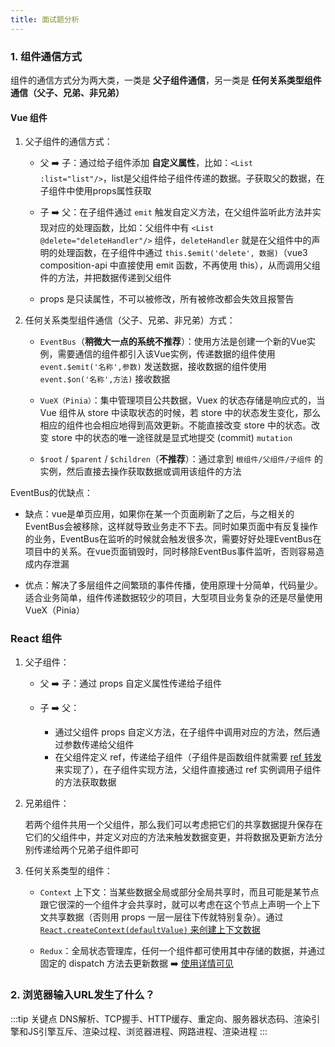 ```yaml
---
title: 面试题分析
---
```


### 1. 组件通信方式

组件的通信方式分为两大类，一类是 **父子组件通信**，另一类是 **任何关系类型组件通信（父子、兄弟、非兄弟）**

####  Vue 组件

1. 父子组件的通信方式：

    - 父 ➡️ 子：通过给子组件添加 **自定义属性**，比如：`<List :list="list"/>`，list是父组件给子组件传递的数据。子获取父的数据，在子组件中使用props属性获取

    - 子 ➡️ 父：在子组件通过 `emit` 触发自定义方法，在父组件监听此方法并实现对应的处理函数，比如：父组件中有 `<List @delete="deleteHandler"/>` 组件，`deleteHandler` 就是在父组件中的声明的处理函数，在子组件中通过 `this.$emit('delete', 数据)`（vue3 composition-api 中直接使用 emit 函数，不再使用 this），从而调用父组件的方法，并把数据传递到父组件

    - props 是只读属性，不可以被修改，所有被修改都会失效且报警告

2. 任何关系类型组件通信（父子、兄弟、非兄弟）方式：

    - `EventBus`（**稍微大一点的系统不推荐**）：使用方法是创建一个新的Vue实例，需要通信的组件都引入该Vue实例，传递数据的组件使用 `event.$emit('名称',参数)` 发送数据，接收数据的组件使用 `event.$on('名称',方法)` 接收数据

    - `VueX（Pinia）`：集中管理项目公共数据，Vuex 的状态存储是响应式的，当 Vue 组件从 store 中读取状态的时候，若 store 中的状态发生变化，那么相应的组件也会相应地得到高效更新。不能直接改变 store 中的状态。改变 store 中的状态的唯一途径就是显式地提交 (commit) `mutation`

    - `$root` / `$parent` / `$children`（**不推荐**）：通过拿到 `根组件/父组件/子组件` 的实例，然后直接去操作获取数据或调用该组件的方法

EventBus的优缺点：

- 缺点：vue是单页应用，如果你在某一个页面刷新了之后，与之相关的EventBus会被移除，这样就导致业务走不下去。同时如果页面中有反复操作的业务，EventBus在监听的时候就会触发很多次，需要好好处理EventBus在项目中的关系。在vue页面销毁时，同时移除EventBus事件监听，否则容易造成内存泄漏

- 优点：解决了多层组件之间繁琐的事件传播，使用原理十分简单，代码量少。适合业务简单，组件传递数据较少的项目，大型项目业务复杂的还是尽量使用VueX（Pinia）

### React 组件

1. 父子组件：

    - 父 ➡️ 子：通过 props 自定义属性传递给子组件

    - 子 ➡️ 父：
        - 通过父组件 props 自定义方法，在子组件中调用对应的方法，然后通过参数传递给父组件
        - 在父组件定义 ref，传递给子组件（子组件是函数组件就需要 [ref 转发](https://juejin.cn/post/6987045486158938149#heading-9)来实现了），在子组件实现方法，父组件直接通过 ref 实例调用子组件的方法获取数据

2. 兄弟组件：

    若两个组件共用一个父组件，那么我们可以考虑把它们的共享数据提升保存在它们的父组件中，并定义对应的方法来触发数据变更，并将数据及更新方法分别传递给两个兄弟子组件即可

3. 任何关系类型的组件：

    - `Context` 上下文：当某些数据全局或部分全局共享时，而且可能是某节点跟它很深的一个组件才会共享时，就可以考虑在这个节点上声明一个上下文共享数据（否则用 props 一层一层往下传就特别复杂）。通过 [`React.createContext(defaultValue)` 来创建上下文数据](https://juejin.cn/post/6985104812232671268)

    - `Redux`：全局状态管理库，任何一个组件都可使用其中存储的数据，并通过固定的 dispatch 方法去更新数据 ➡️ [使用详情可见](https://juejin.cn/post/6990664042402545672)

### 2. 浏览器输入URL发生了什么？

:::tip 关键点
DNS解析、TCP握手、HTTP缓存、重定向、服务器状态码、渲染引擎和JS引擎互斥、渲染过程、浏览器进程、网路进程、渲染进程
:::